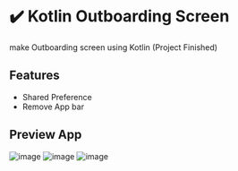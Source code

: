 # ✔️ Kotlin Outboarding Screen
make Outboarding screen using Kotlin (Project Finished)

## Features
- Shared Preference
- Remove App bar

## Preview App
![image](https://user-images.githubusercontent.com/75843138/140047957-31de9e3c-8c45-471d-8062-8219c36664a7.png)
![image](https://user-images.githubusercontent.com/75843138/140047978-84412e33-510f-4768-a4ba-bfa977c8b451.png)
![image](https://user-images.githubusercontent.com/75843138/140047995-605f09af-e39b-46f3-8a96-8bf7d2afb8f5.png)

